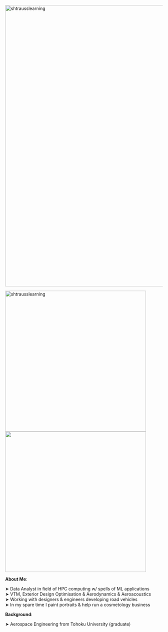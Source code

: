 <img align="center" width = "900em" src="https://i.imgur.com/tPQYo8K.png" alt="shtrausslearning"/> 

<img align="center" width="450em" src="https://github-readme-streak-stats.herokuapp.com/?user=shtrausslearning&theme=ayu-mirage" alt="shtrausslearning"/> <img align="center" width="450em" src="https://github-readme-stats.anuraghazra1.vercel.app/api/top-langs/?username=shtrausslearning&layout=compact&theme=ayu-mirage"/>

<b>About Me</b>:

➤ Data Analyst in field of HPC computing w/ spells of ML applications <br>
➤ VTM, Exterior Design Optimisation & Aerodynamics & Aeroacoustics <br>
➤ Working with designers & engineers developing road vehicles <br>
➤ In my spare time I paint portraits & help run a cosmetology business <br>

<b>Background</b>: <br>

➤ Aerospace Engineering from Tohoku University (graduate)
